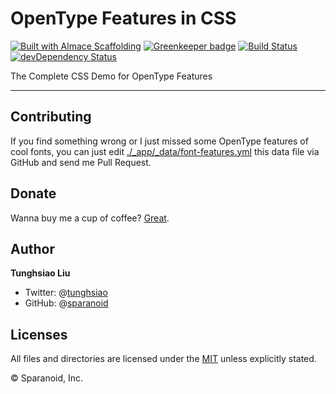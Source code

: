 # OpenType Features in CSS

[![Built with Almace Scaffolding](https://d349cztnlupsuf.cloudfront.net/amsf-badge.svg)](https://sparanoid.com/lab/amsf/)
[![Greenkeeper badge](https://badges.greenkeeper.io/sparanoid/opentype-features.svg)](https://greenkeeper.io/)
[![Build Status](https://travis-ci.org/sparanoid/opentype-features.svg)](https://travis-ci.org/sparanoid/opentype-features)
[![devDependency Status](https://david-dm.org/sparanoid/opentype-features/dev-status.svg)](https://david-dm.org/sparanoid/opentype-features#info=devDependencies)

The Complete CSS Demo for OpenType Features

-----

## Contributing

If you find something wrong or I just missed some OpenType features of cool fonts, you can just edit [./_app/_data/font-features.yml](https://github.com/sparanoid/opentype-features/blob/master/_app/_data/font-features.yml) this data file via GitHub and send me Pull Request.

## Donate

Wanna buy me a cup of coffee? [Great](https://sparanoid.com/donate/).

## Author

**Tunghsiao Liu**

- Twitter: @[tunghsiao](https://twitter.com/tunghsiao)
- GitHub: @[sparanoid](https://github.com/sparanoid)

## Licenses

All files and directories are licensed under the [MIT](https://opensource.org/licenses/mit-license.php) unless explicitly stated.

© Sparanoid, Inc.
